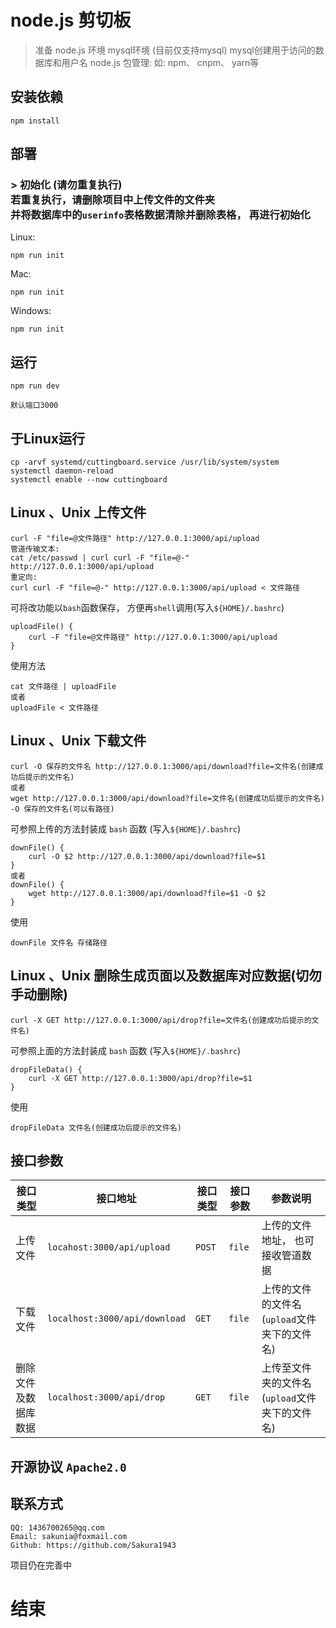 # node.js 剪切板
> 准备
> node.js 环境
> mysql环境 (目前仅支持mysql)
> mysql创建用于访问的数据库和用户名
> node.js 包管理: 如: npm、 cnpm、 yarn等

## 安装依赖
```shell
npm install
```

## 部署
### > 初始化 (请勿重复执行)<br>若重复执行，请删除项目中上传文件的文件夹<br>并将数据库中的`userinfo`表格数据清除并删除表格， 再进行初始化
Linux: 
```shell
npm run init
```
Mac:
```shell
npm run init
```

Windows:
```shell
npm run init
```


## 运行
```shell
npm run dev
```
`默认端口3000`

## 于Linux运行
```shell
cp -arvf systemd/cuttingboard.service /usr/lib/system/system
systemctl daemon-reload
systemctl enable --now cuttingboard
```

## Linux 、Unix 上传文件
```shell
curl -F "file=@文件路径" http://127.0.0.1:3000/api/upload
管道传输文本:
cat /etc/passwd | curl curl -F "file=@-" http://127.0.0.1:3000/api/upload
重定向:
curl curl -F "file=@-" http://127.0.0.1:3000/api/upload < 文件路径
```
可将改功能以`bash`函数保存， 方便再`shell`调用(写入`${HOME}/.bashrc`)
```shell
uploadFile() {
    curl -F "file=@文件路径" http://127.0.0.1:3000/api/upload
}
```
使用方法
```shell
cat 文件路径 | uploadFile
或者
uploadFile < 文件路径
```

## Linux 、Unix 下载文件
```shell
curl -O 保存的文件名 http://127.0.0.1:3000/api/download?file=文件名(创建成功后提示的文件名)
或者
wget http://127.0.0.1:3000/api/download?file=文件名(创建成功后提示的文件名) -O 保存的文件名(可以有路径)
```
可参照上传的方法封装成 `bash` 函数 (写入`${HOME}/.bashrc`)
```shell
downFile() {
    curl -O $2 http://127.0.0.1:3000/api/download?file=$1
}
或者
downFile() {
    wget http://127.0.0.1:3000/api/download?file=$1 -O $2
}
```
使用
```shell
downFile 文件名 存储路径
```

## Linux 、Unix 删除生成页面以及数据库对应数据(切勿手动删除)
```shell
curl -X GET http://127.0.0.1:3000/api/drop?file=文件名(创建成功后提示的文件名)
```
可参照上面的方法封装成 `bash` 函数 (写入`${HOME}/.bashrc`)
```shell
dropFileData() {
    curl -X GET http://127.0.0.1:3000/api/drop?file=$1
}
```
使用
```shell
dropFileData 文件名(创建成功后提示的文件名)
```


## 接口参数
| 接口类型             | 接口地址                      | 接口类型 | 接口参数 | 参数说明                                       |
| -------------------- | ----------------------------- | -------- | -------- | ---------------------------------------------- |
| 上传文件             | `locahost:3000/api/upload`    | `POST`   | `file`   | 上传的文件地址， 也可接收管道数据              |
| 下载文件             | `localhost:3000/api/download` | `GET`    | `file`   | 上传的文件的文件名(`upload`文件夹下的文件名)   |
| 删除文件及数据库数据 | `localhost:3000/api/drop`     | `GET`    | `file`   | 上传至文件夹的文件名(`upload`文件夹下的文件名) |
## 开源协议 `Apache2.0`

## 联系方式
```shell
QQ: 1436700265@qq.com
Email: sakunia@foxmail.com
Github: https://github.com/Sakura1943
```
项目仍在完善中

# 结束